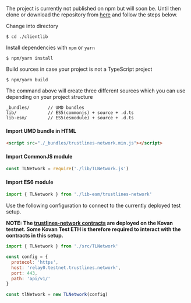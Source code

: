 The project is currently not published on npm but will soon be. Until then clone or download the repository from [here](https://github.com/trustlines-network/clientlib) and follow the steps below.

Change into directory
```
$ cd ./clientlib
```
Install dependencies with `npm` or `yarn`
```
$ npm/yarn install
```
Build sources in case your project is not a TypeScript project
```
$ npm/yarn build
```
The command above will create three different sources which you can use depending on your project structure
```
_bundles/		// UMD bundles
lib/			// ES5(commonjs) + source + .d.ts
lib-esm/		// ES5(esmodule) + source + .d.ts
```
#### Import UMD bundle in HTML
```html
<script src="./_bundles/trustlines-network.min.js"></script>
```
#### Import CommonJS module
```javascript
const TLNetwork = require('./lib/TLNetwork.js')
```
#### Import ES6 module
```javascript
import { TLNetwork } from './lib-esm/trustlines-network'
```

Use the following configuration to connect to the currently deployed test setup.


**NOTE: The [trustlines-network contracts](https://github.com/trustlines-network/contracts) are deployed on the Kovan testnet. Some Kovan Test ETH is therefore required to interact with the contracts in this setup.**


```javascript
import { TLNetwork } from './src/TLNetwork'

const config = {
  protocol: 'https',
  host: 'relay0.testnet.trustlines.network',
  port: 443,
  path: 'api/v1/'
}

const tlNetwork = new TLNetwork(config)
```